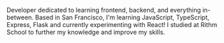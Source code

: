 Developer dedicated to learning frontend, backend, and everything in-between. 
Based in San Francisco, I'm learning JavaScript, TypeScript, Express, Flask and 
currently experimenting with React! I studied at Rithm School to further my knowledge and improve my skills.

<!--
**yceline-yu/yceline-yu** is a ✨ _special_ ✨ repository because its `README.md` (this file) appears on your GitHub profile.

Here are some ideas to get you started:

- 🔭 I’m currently working on ...
- 🌱 I’m currently learning ...
- 👯 I’m looking to collaborate on ...
- 🤔 I’m looking for help with ...
- 💬 Ask me about ...
- 📫 How to reach me: ...
- 😄 Pronouns: ...
- ⚡ Fun fact: ...
-->

